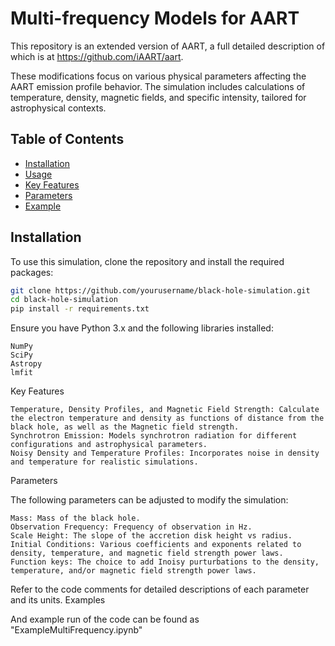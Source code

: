 # Multi-frequency Models for AART
This repository is an extended version of AART, a full detailed description of which is at https://github.com/iAART/aart.

These modifications focus on various physical parameters affecting the AART emission profile behavior. The simulation includes calculations of temperature, density, magnetic fields, and specific intensity, tailored for astrophysical contexts.

## Table of Contents

- [Installation](#installation)
- [Usage](#usage)
- [Key Features](#key-features)
- [Parameters](#parameters)
- [Example](#examples)

## Installation

To use this simulation, clone the repository and install the required packages:

```bash
git clone https://github.com/yourusername/black-hole-simulation.git
cd black-hole-simulation
pip install -r requirements.txt
```

Ensure you have Python 3.x and the following libraries installed:

    NumPy
    SciPy
    Astropy
    lmfit

Key Features

    Temperature, Density Profiles, and Magnetic Field Strength: Calculate the electron temperature and density as functions of distance from the black hole, as well as the Magnetic field strength.
    Synchrotron Emission: Models synchrotron radiation for different configurations and astrophysical parameters.
    Noisy Density and Temperature Profiles: Incorporates noise in density and temperature for realistic simulations.

Parameters

The following parameters can be adjusted to modify the simulation:

    Mass: Mass of the black hole.
    Observation Frequency: Frequency of observation in Hz.
    Scale Height: The slope of the accretion disk height vs radius.
    Initial Conditions: Various coefficients and exponents related to density, temperature, and magnetic field strength power laws.
    Function keys: The choice to add Inoisy purturbations to the density, temperature, and/or magnetic field strength power laws.

Refer to the code comments for detailed descriptions of each parameter and its units.
Examples

And example run of the code can be found as "ExampleMultiFrequency.ipynb"
